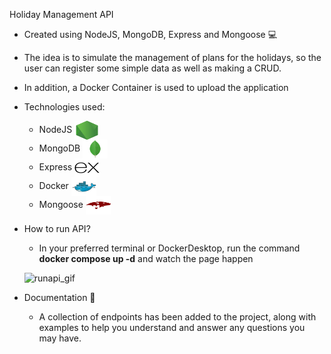 Holiday Management API

* Created using NodeJS, MongoDB, Express and Mongoose :computer:
* The idea is to simulate the management of plans for the holidays, so the user can register some simple data as well as making a CRUD.
* In addition, a Docker Container is used to upload the application

* Technologies used:
  * NodeJS <img align="center" alt="JoseNeto-HTML" height="30" width="40"       src="https://raw.githubusercontent.com/devicons/devicon/master/icons/nodejs/nodejs-original.svg">
  * MongoDB <img align="center" alt="JoseNeto-HTML" height="30" width="40"       src="https://raw.githubusercontent.com/devicons/devicon/master/icons/mongodb/mongodb-original.svg">
  * Express <img align="center" alt="JoseNeto-HTML" height="30" width="40"       src="https://raw.githubusercontent.com/devicons/devicon/master/icons/express/express-original.svg">
  * Docker <img align="center" alt="JoseNeto-HTML" height="30" width="40"       src="https://raw.githubusercontent.com/devicons/devicon/master/icons/docker/docker-original.svg">
  * Mongoose <img align="center" alt="JoseNeto-HTML" height="30" width="40"       src="https://raw.githubusercontent.com/devicons/devicon/master/icons/mongoose/mongoose-original.svg">  

* How to run API?
  * In your preferred terminal or DockerDesktop, run the command <strong color="black">docker compose up -d</strong> and watch the page happen
  
  ![runapi_gif](https://github.com/jospneto/holiday-plans-management-api/assets/84688951/3c526f33-008a-4f5a-acb7-51b2f41f618f)
 
* Documentation 📖
  * A collection of endpoints has been added to the project, along with examples to help you understand and answer any questions you may have.  
  




 

